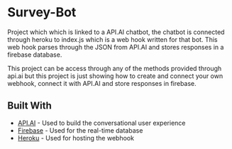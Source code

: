 # Survey-Bot

Project which which is linked to a API.AI chatbot, the chatbot is connected through heroku to index.js 
which is a web hook written for that bot. This web hook parses through the JSON from API.AI and stores 
responses in a firebase database.

This project can be access through any of the methods provided through api.ai but this project is just showing how to 
create and connect your own webhook, connect it with API.AI and store responses in firebase.

## Built With

* [API.AI](https://api.ai) - Used to build the conversational user experience
* [Firebase](https://maven.apache.org/) - Used for the real-time database
* [Heroku](https://www.heroku.com) - Used for hosting the webhook

